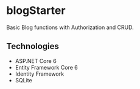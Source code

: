 # blogStarter
Basic Blog functions with Authorization and CRUD.

<h2>Technologies</h2>
 <ul> 
  <li>ASP.NET Core 6</li>
  <li>Entity Framework Core 6</li>
  <li>Identity Framework</li>
  <li>SQLite</li>
  </ul>
 
